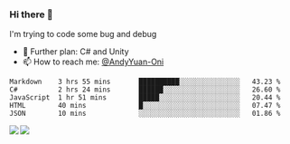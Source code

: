 ### Hi there 👋

I'm trying to code some bug and debug

- 🌱 Further plan: C# and Unity
- 📫 How to reach me: [@AndyYuan-Oni](https://github.com/AndyYuan-Oni)


<!--START_SECTION:waka-->
```text
Markdown    3 hrs 55 mins       ██████████░░░░░░░░░░░░░░░   43.23 % 
C#          2 hrs 24 mins       ██████░░░░░░░░░░░░░░░░░░░   26.60 % 
JavaScript  1 hr 51 mins        █████░░░░░░░░░░░░░░░░░░░░   20.44 % 
HTML        40 mins             █░░░░░░░░░░░░░░░░░░░░░░░░   07.47 % 
JSON        10 mins             ░░░░░░░░░░░░░░░░░░░░░░░░░   01.86 %
```
<!--END_SECTION:waka-->

  <!--**AndyYuan-Oni/AndyYuan-Oni** is a ✨ _special_ ✨ repository because its `README.md` (this file) appears on your GitHub profile.-->
<!--[![Top Langs](https://github-readme-stats.vercel.app/api/top-langs/?username=AndyYUan-Oni&layout=compact)](https://github.com/AndyYUan-Oni/github-readme-stats)-->
<a href="https://github.com/AndyYUan-Oni/github-readme-stats">
  <img align="left" src="https://github-readme-stats.vercel.app/api?username=AndyYUan-Oni&hide=stars" />
</a>
<a href="https://github.com/AndyYUan-Oni/github-readme-stats">
  <img align="left" src="https://github-readme-stats.vercel.app/api/top-langs/?username=AndyYUan-Oni&layout=compact" />
</a>

